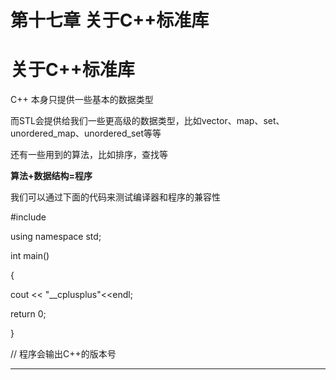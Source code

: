 # 第十七章 关于C++标准库

# 关于C++标准库

C++ 本身只提供一些基本的数据类型

而STL会提供给我们一些更高级的数据类型，比如vector、map、set、unordered_map、unordered_set等等

还有一些用到的算法，比如排序，查找等

**算法+数据结构=程序**

我们可以通过下面的代码来测试编译器和程序的兼容性

#include <iostream>

using namespace std;

int main()

{

cout << "__cplusplus"<<endl;

return 0;

}

// 程序会输出C++的版本号

---